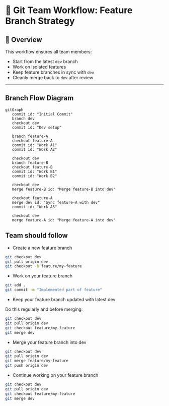 # 🧪 Git Team Workflow: Feature Branch Strategy

## 📌 Overview

This workflow ensures all team members:
- Start from the latest `dev` branch
- Work on isolated features
- Keep feature branches in sync with `dev`
- Cleanly merge back to `dev` after review

---

## Branch Flow Diagram

```mermaid
gitGraph
   commit id: "Initial Commit"
   branch dev
   checkout dev
   commit id: "Dev setup"

   branch feature-A
   checkout feature-A
   commit id: "Work A1"
   commit id: "Work A2"

   checkout dev
   branch feature-B
   checkout feature-B
   commit id: "Work B1"
   commit id: "Work B2"

   checkout dev
   merge feature-B id: "Merge feature-B into dev"

   checkout feature-A
   merge dev id: "Sync feature-A with dev"
   commit id: "Work A3"

   checkout dev
   merge feature-A id: "Merge feature-A into dev"
```

## Team should follow

- Create a new feature branch
```bash
git checkout dev
git pull origin dev
git checkout -b feature/my-feature
```
- Work on your feature branch
```bash
git add .
git commit -m "Implemented part of feature"
```
- Keep your feature branch updated with latest dev

Do this regularly and before merging:

```bash
git checkout dev
git pull origin dev
git checkout feature/my-feature
git merge dev
```
- Merge your feature branch into dev
```bash
git checkout dev
git pull origin dev
git merge feature/my-feature
git push origin dev
```

- Continue working on your feature branch
```bash
git checkout dev
git pull origin dev
git checkout feature/my-feature
git merge dev
```
